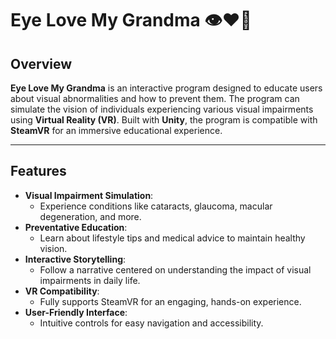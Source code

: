 # Eye Love My Grandma 👁️❤️👵

## Overview
**Eye Love My Grandma** is an interactive program designed to educate users about visual abnormalities and how to prevent them. The program can simulate the vision of individuals experiencing various visual impairments using **Virtual Reality (VR)**. Built with **Unity**, the program is compatible with **SteamVR** for an immersive educational experience.

---

## Features
- **Visual Impairment Simulation**:
  - Experience conditions like cataracts, glaucoma, macular degeneration, and more.
- **Preventative Education**:
  - Learn about lifestyle tips and medical advice to maintain healthy vision.
- **Interactive Storytelling**:
  - Follow a narrative centered on understanding the impact of visual impairments in daily life.
- **VR Compatibility**:
  - Fully supports SteamVR for an engaging, hands-on experience.
- **User-Friendly Interface**:
  - Intuitive controls for easy navigation and accessibility.
